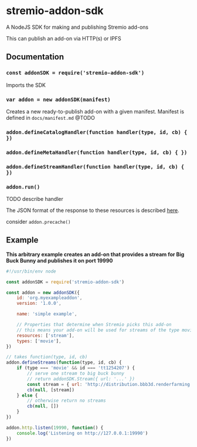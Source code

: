 # stremio-addon-sdk

A NodeJS SDK for making and publishing Stremio add-ons

This can publish an add-on via HTTP(s) or IPFS


## Documentation

### `const addonSDK = require('stremio-addon-sdk')`

Imports the SDK

### `var addon = new addonSDK(manifest)`

Creates a new ready-to-publish add-on with a given manifest. Manifest is defined in `docs/manifest.md` @TODO

### `addon.defineCatalogHandler(function handler(type, id, cb) { })`

### `addon.defineMetaHandler(function handler(type, id, cb) { })`

### `addon.defineStreamHandler(function handler(type, id, cb) { })`

### `addon.run()`

TODO describe handler

The JSON format of the response to these resources is described [here]().


consider `addon.precache()`

## Example

**This arbitrary example creates an add-on that provides a stream for Big Buck Bunny and publishes it on port 19990**

```javascript
#!/usr/bin/env node

const addonSDK = require('stremio-addon-sdk')

const addon = new addonSDK({
	id: 'org.myexampleaddon',
	version: '1.0.0',

	name: 'simple example',

	// Properties that determine when Stremio picks this add-on
	// this means your add-on will be used for streams of the type movie
	resources: ['stream'],
	types: ['movie'],
})

// takes function(type, id, cb)
addon.defineStreams(function(type, id, cb) {
	if (type === 'movie' && id === 'tt1254207') {
		// serve one stream to big buck bunny
		// return addonSDK.Stream({ url: '...' })
		const stream = { url: 'http://distribution.bbb3d.renderfarming.net/video/mp4/bbb_sunflower_1080p_30fps_normal.mp4' }
		cb(null, [stream])
	} else {
		// otherwise return no streams
		cb(null, [])
	}
})

addon.http.listen(19990, function() {
	console.log('Listening on http://127.0.0.1:19990')
})

```
